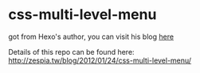 css-multi-level-menu
====================


got from Hexo's author, you can visit his blog [here](http://zespia.tw)

Details of this repo can be found here: http://zespia.tw/blog/2012/01/24/css-multi-level-menu/
